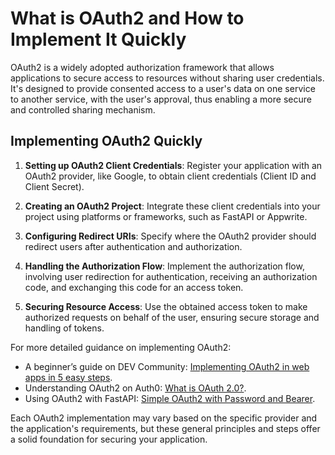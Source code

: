 # What is OAuth2 and How to Implement It Quickly

OAuth2 is a widely adopted authorization framework that allows applications to secure access to resources without sharing user credentials. It's designed to provide consented access to a user's data on one service to another service, with the user's approval, thus enabling a more secure and controlled sharing mechanism.

## Implementing OAuth2 Quickly

1. **Setting up OAuth2 Client Credentials**: Register your application with an OAuth2 provider, like Google, to obtain client credentials (Client ID and Client Secret).

2. **Creating an OAuth2 Project**: Integrate these client credentials into your project using platforms or frameworks, such as FastAPI or Appwrite.

3. **Configuring Redirect URIs**: Specify where the OAuth2 provider should redirect users after authentication and authorization.

4. **Handling the Authorization Flow**: Implement the authorization flow, involving user redirection for authentication, receiving an authorization code, and exchanging this code for an access token.

5. **Securing Resource Access**: Use the obtained access token to make authorized requests on behalf of the user, ensuring secure storage and handling of tokens.

For more detailed guidance on implementing OAuth2:
- A beginner’s guide on DEV Community: [Implementing OAuth2 in web apps in 5 easy steps](https://dev.to/source).
- Understanding OAuth2 on Auth0: [What is OAuth 2.0?](https://auth0.com/docs/protocols/protocol-oauth2).
- Using OAuth2 with FastAPI: [Simple OAuth2 with Password and Bearer](https://fastapi.tiangolo.com/tutorial/security/simple-oauth2/).

Each OAuth2 implementation may vary based on the specific provider and the application's requirements, but these general principles and steps offer a solid foundation for securing your application.